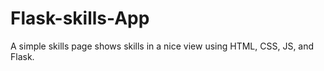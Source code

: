 # Flask-skills-App
A simple skills page shows skills in a nice view using HTML, CSS, JS, and Flask.
